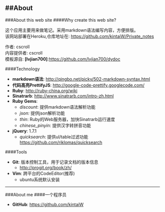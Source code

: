 ##About
---	
###About this web site
####Why create this web site?	

这个应用主要用来做笔记。采用markdown语法编写内容，方便排版。	
该网站部署在Heroku,仓库地址在: <https://github.com/kintaiW/Private_notes>

作者: cscroll  
内容提供者: cscroll  
模板源自: __[lvjian700]__:<https://github.com/lvjian700/dydoc>

####Technology	

* __markdown语法__: <http://qingbo.net/picky/502-markdown-syntax.html>
* __代码高亮PrettifyJS__: <http://google-code-prettify.googlecode.com/>
* __Ruby__: <http://ruby-china.org/wiki>
* __Sinatrarb__: <http://www.sinatrarb.com/intro-zh.html>
* __Ruby Gems__:
	* _discount_: 提供markdown语法解析功能
	* _json:_ 提供json解析功能
	* _thin_: Ruby的Web服务器，加快Sinatrarb运行速度	
	* _chinese\_pinyin_: 提供汉字转拼音功能
* __jQuery__: 1.7.1
	* _quicksearch_: 提供ul/table过滤功能 <https://github.com/riklomas/quicksearch>
	

####Tools	

* __Git__: 版本控制工具，用于记录文档的版本信息
	* <http://progit.org/book/zh/>
* __Vim__: 跨平台的CodeEditor(推荐)
	* ubuntu系统默认安装


---
###About me
####一个程序员
* __GitHub__: https://github.com/kintaiW

